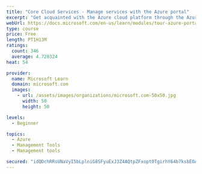 ```yaml
---
title: "Core Cloud Services - Manage services with the Azure portal"
excerpt: "Get acquainted with the Azure cloud platform through the Azure portal, where you create and manage all of your Azure resources."
webUrl: https://docs.microsoft.com/en-us/learn/modules/tour-azure-portal/
type: course
price: Free
length: PT1H13M
ratings:
  count: 346
  average: 4.728324
heat: 54

provider:
  name: Microsoft Learn
  domain: microsoft.com
  images:
    - url: /assets/images/organizations/microsoft.com-50x50.jpg
      width: 50
      height: 50

levels:
  - Beginner

topics:
  - Azure
  - Management Tools
  - Management tools

secured: "idQDchRRsUNaVyI5bLplniG8SFyuExJ3Z4AQtpZFxopt0TgirhY64b7ksbEOAldDEk695FSYfv1I+b39MkP8HTUL1nT+kQxFkm9+sAkCJKujdRvZiQ7zNJGnw9CWAk31IHEJOBNeR75djgbGRrMP2AtAMZaJMumliUOB4WYXzYnBg44F0Km0g8qO2q8rCk1QFa2I3CU7cMlQTUSH3ognzYAy1mogPwlscGQJ2Om7ah3ATOK5+ZiAcULVGLJWmU2mpakucSeAjTcmW6b7xhRSOxkKp69i1OXhmtlcLNDe6TGYbQIatGq/jua3nyCSjhi5mNDp9ewVlpvbW3qJLrOSkHjnf2MOTlXv29Ju+hjBx1ycx73liqjsEXyASYKuJoZwsOBv7Mqt8uSgwgzZiBtedFQNbM6XUEPldcoL0vLRYiA=;41l2bk8uqKSWNsumGdsZFQ=="
---
```


